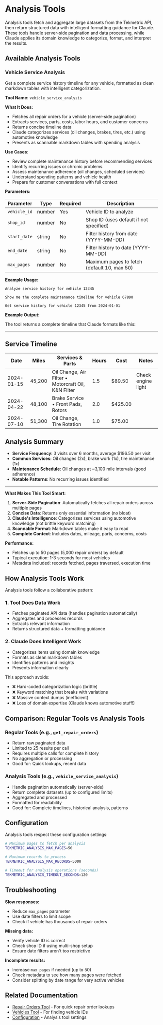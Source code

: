 # Analysis Tools

Analysis tools fetch and aggregate large datasets from the Tekmetric API, then return structured data with intelligent formatting guidance for Claude. These tools handle server-side pagination and data processing, while Claude applies its domain knowledge to categorize, format, and interpret the results.

## Available Analysis Tools

### Vehicle Service Analysis

Get a complete service history timeline for any vehicle, formatted as clean markdown tables with intelligent categorization.

**Tool Name:** `vehicle_service_analysis`

**What It Does:**
- Fetches all repair orders for a vehicle (server-side pagination)
- Extracts services, parts, costs, labor hours, and customer concerns
- Returns concise timeline data
- Claude categorizes services (oil changes, brakes, tires, etc.) using automotive knowledge
- Presents as scannable markdown tables with spending analysis

**Use Cases:**
- Review complete maintenance history before recommending services
- Identify recurring issues or chronic problems
- Assess maintenance adherence (oil changes, scheduled services)
- Understand spending patterns and vehicle health
- Prepare for customer conversations with full context

**Parameters:**

| Parameter | Type | Required | Description |
|-----------|------|----------|-------------|
| `vehicle_id` | number | Yes | Vehicle ID to analyze |
| `shop_id` | number | No | Shop ID (uses default if not specified) |
| `start_date` | string | No | Filter history from date (YYYY-MM-DD) |
| `end_date` | string | No | Filter history to date (YYYY-MM-DD) |
| `max_pages` | number | No | Maximum pages to fetch (default 10, max 50) |

**Example Usage:**

```
Analyze service history for vehicle 12345
```

```
Show me the complete maintenance timeline for vehicle 67890
```

```
Get service history for vehicle 12345 from 2024-01-01
```

**Example Output:**

The tool returns a complete timeline that Claude formats like this:

---

## Service Timeline

| Date | Miles | Services & Parts | Hours | Cost | Notes |
|------|-------|------------------|-------|------|-------|
| 2024-01-15 | 45,200 | Oil Change, Air Filter • Motorcraft Oil, K&N Filter | 1.5 | $89.50 | Check engine light |
| 2024-04-22 | 48,100 | Brake Service • Front Pads, Rotors | 2.0 | $425.00 | |
| 2024-07-10 | 51,300 | Oil Change, Tire Rotation | 1.0 | $75.00 | |

## Analysis Summary

- **Service Frequency**: 3 visits over 6 months, average $196.50 per visit
- **Common Services**: Oil changes (2x), brake work (1x), tire maintenance (1x)
- **Maintenance Schedule**: Oil changes at ~3,100 mile intervals (good adherence)
- **Notable Patterns**: No recurring issues identified

---

**What Makes This Tool Smart:**

1. **Server-Side Pagination**: Automatically fetches all repair orders across multiple pages
2. **Concise Data**: Returns only essential information (no bloat)
3. **Claude's Intelligence**: Categorizes services using automotive knowledge (not brittle keyword matching)
4. **Scannable Format**: Markdown tables make it easy to read
5. **Complete Context**: Includes dates, mileage, parts, concerns, costs

**Performance:**

- Fetches up to 50 pages (5,000 repair orders) by default
- Typical execution: 1-3 seconds for most vehicles
- Metadata included: records fetched, pages traversed, execution time

## How Analysis Tools Work

Analysis tools follow a collaborative pattern:

### 1. Tool Does Data Work
- Fetches paginated API data (handles pagination automatically)
- Aggregates and processes records
- Extracts relevant information
- Returns structured data + formatting guidance

### 2. Claude Does Intelligent Work
- Categorizes items using domain knowledge
- Formats as clean markdown tables
- Identifies patterns and insights
- Presents information clearly

This approach avoids:
- ❌ Hard-coded categorization logic (brittle)
- ❌ Keyword matching that breaks with variations
- ❌ Massive context dumps (inefficient)
- ❌ Loss of domain expertise (Claude knows automotive stuff!)

## Comparison: Regular Tools vs Analysis Tools

### Regular Tools (e.g., `get_repair_orders`)
- Return raw paginated data
- Limited to 25 results per call
- Requires multiple calls for complete history
- No aggregation or processing
- Good for: Quick lookups, recent data

### Analysis Tools (e.g., `vehicle_service_analysis`)
- Handle pagination automatically (server-side)
- Return complete datasets (up to configured limits)
- Aggregated and processed
- Formatted for readability
- Good for: Complete timelines, historical analysis, patterns

## Configuration

Analysis tools respect these configuration settings:

```bash
# Maximum pages to fetch per analysis
TEKMETRIC_ANALYSIS_MAX_PAGES=50

# Maximum records to process
TEKMETRIC_ANALYSIS_MAX_RECORDS=5000

# Timeout for analysis operations (seconds)
TEKMETRIC_ANALYSIS_TIMEOUT_SECONDS=120
```

## Troubleshooting

**Slow responses:**
- Reduce `max_pages` parameter
- Use date filters to limit scope
- Check if vehicle has thousands of repair orders

**Missing data:**
- Verify vehicle ID is correct
- Check shop ID if using multi-shop setup
- Ensure date filters aren't too restrictive

**Incomplete results:**
- Increase `max_pages` if needed (up to 50)
- Check metadata to see how many pages were fetched
- Consider splitting by date range for very active vehicles

## Related Documentation

- [Repair Orders Tool](repair-orders.md) - For quick repair order lookups
- [Vehicles Tool](vehicles.md) - For finding vehicle IDs
- [Configuration](../configuration/environment-variables.md) - Analysis tool settings
